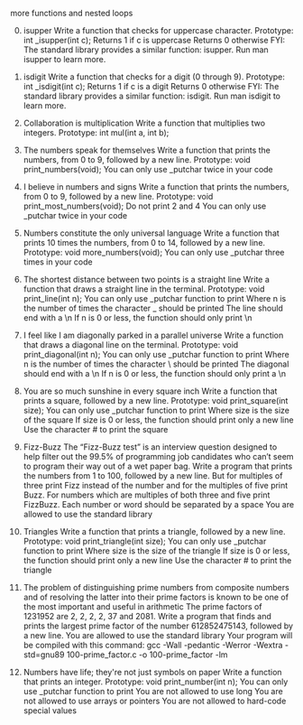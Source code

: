 more functions and nested loops

0. isupper
Write a function that checks for uppercase character.
  Prototype: int _isupper(int c);
  Returns 1 if c is uppercase
  Returns 0 otherwise
  FYI: The standard library provides a similar function: isupper. Run man isupper to learn more.

1. isdigit
Write a function that checks for a digit (0 through 9).
Prototype: int _isdigit(int c);
Returns 1 if c is a digit
Returns 0 otherwise
FYI: The standard library provides a similar function: isdigit. Run man isdigit to learn more.

2. Collaboration is multiplication
Write a function that multiplies two integers.
  Prototype: int mul(int a, int b);

3. The numbers speak for themselves
Write a function that prints the numbers, from 0 to 9, followed by a new line.
  Prototype: void print_numbers(void);
  You can only use _putchar twice in your code

4. I believe in numbers and signs
Write a function that prints the numbers, from 0 to 9, followed by a new line.
  Prototype: void print_most_numbers(void);
  Do not print 2 and 4
  You can only use _putchar twice in your code

5. Numbers constitute the only universal language
Write a function that prints 10 times the numbers, from 0 to 14, followed by a new line.
  Prototype: void more_numbers(void);
  You can only use _putchar three times in your code

6. The shortest distance between two points is a straight line
Write a function that draws a straight line in the terminal.
  Prototype: void print_line(int n);
  You can only use _putchar function to print
  Where n is the number of times the character _ should be printed
  The line should end with a \n
  If n is 0 or less, the function should only print \n

7. I feel like I am diagonally parked in a parallel universe
Write a function that draws a diagonal line on the terminal.
  Prototype: void print_diagonal(int n);
  You can only use _putchar function to print
  Where n is the number of times the character \ should be printed
  The diagonal should end with a \n
  If n is 0 or less, the function should only print a \n

8. You are so much sunshine in every square inch
Write a function that prints a square, followed by a new line.
  Prototype: void print_square(int size);
  You can only use _putchar function to print
  Where size is the size of the square
  If size is 0 or less, the function should print only a new line
  Use the character # to print the square
 
9. Fizz-Buzz
The “Fizz-Buzz test” is an interview question designed to help filter out the 99.5% of programming job candidates who can’t seem to program their way out of a wet paper bag.
Write a program that prints the numbers from 1 to 100, followed by a new line. But for multiples of three print Fizz instead of the number and for the multiples of five print Buzz. For numbers which are multiples of both three and five print FizzBuzz.
  Each number or word should be separated by a space
  You are allowed to use the standard library
  
10. Triangles
Write a function that prints a triangle, followed by a new line.
  Prototype: void print_triangle(int size);
  You can only use _putchar function to print
  Where size is the size of the triangle
  If size is 0 or less, the function should print only a new line
  Use the character # to print the triangle
  
100. The problem of distinguishing prime numbers from composite numbers and of resolving the latter into their prime factors is known to be one of the most important and useful in arithmetic
The prime factors of 1231952 are 2, 2, 2, 2, 37 and 2081.
  Write a program that finds and prints the largest prime factor of the number 612852475143, followed by a new line.
  You are allowed to use the standard library
  Your program will be compiled with this command: gcc -Wall -pedantic -Werror -Wextra -std=gnu89 100-prime_factor.c -o 100-prime_factor -lm

101. Numbers have life; they're not just symbols on paper
Write a function that prints an integer.
  Prototype: void print_number(int n);
  You can only use _putchar function to print
  You are not allowed to use long
  You are not allowed to use arrays or pointers
  You are not allowed to hard-code special values
  
